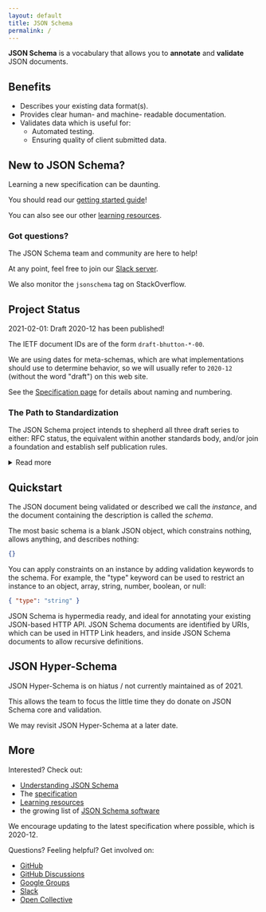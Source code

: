 ```yaml
---
layout: default
title: JSON Schema
permalink: /
---
```



**JSON Schema** is a vocabulary that allows you to **annotate** and **validate** JSON documents.


## Benefits

<div class="block" markdown="1">

* Describes your existing data format(s).
* Provides clear human- and machine- readable documentation.
* Validates data which is useful for:
    * Automated testing.
    * Ensuring quality of client submitted data.

</div>

## New to JSON Schema?

Learning a new specification can be daunting.

You should read our [getting started guide](/learn/getting-started-step-by-step)!

You can also see our other [learning resources](/learn).

### Got questions?

The JSON Schema team and community are here to help!

At any point, feel free to join our [Slack server](/slack).

We also monitor the `jsonschema` tag on StackOverflow.

## Project Status

2021-02-01: Draft 2020-12 has been published!

The IETF document IDs are of the form `draft-bhutton-*-00`.

We are using dates for meta-schemas, which are what implementations should use to determine behavior,
so we will usually refer to `2020-12` (without the word "draft") on this web site.

See the [Specification page](specification.html) for details about naming and numbering.


### The Path to Standardization

The JSON Schema project intends to shepherd all three draft series to either: RFC status, the equivalent within another standards body, and/or join a foundation and establish self publication rules.

<details markdown="1">
<summary>Read more</summary>

Currently, we are continuing to improve our self-published Internet-Drafts. We are not actively pursuing joining a standards organisation.

We have a few contacts related to each potential path, but if you have experience with such things and would like to help, please still contact us!

In the meantime, publication of Internet-Draft documents can be tracked through the IETF:
* [JSON Schema (core)](https://datatracker.ietf.org/doc/draft-bhutton-json-schema/)
* [JSON Schema Validation](https://datatracker.ietf.org/doc/draft-bhutton-json-schema-validation/)
* [Relative JSON Pointers](https://datatracker.ietf.org/doc/draft-bhutton-relative-json-pointer/)

Internet-Drafts expire after six months, so our goal is to publish often enough to always have a set of unexpired drafts available.  There may be brief gaps as we wrap up each draft and finalize the text.

The intention, particularly for vocabularies such as validation which have been widely implemented, is to remain as compatible as possible from draft to draft.  However, these are still drafts, and given a clear enough need validated with the user community, major changes can occur.

</details>

## Quickstart

The JSON document being validated or described we call the *instance*, and the document containing the description is called the *schema*.

The most basic schema is a blank JSON object, which constrains nothing, allows anything, and describes nothing:

```json
{}
```

You can apply constraints on an instance by adding validation keywords to the schema. For example, the "type" keyword can be used to restrict an instance to an object, array, string, number, boolean, or null:

```json
{ "type": "string" }
```

JSON Schema is hypermedia ready, and ideal for annotating your existing JSON-based HTTP API. JSON Schema documents are identified by URIs, which can be used in HTTP Link headers, and inside JSON Schema documents to allow recursive definitions.

## JSON Hyper-Schema

JSON Hyper-Schema is on hiatus / not currently maintained as of 2021.

This allows the team to focus the little time they do donate on JSON Schema core and validation.

We may revisit JSON Hyper-Schema at a later date.

## More

Interested? Check out:

* [Understanding JSON Schema](/understanding-json-schema/)
* The [specification](./specification.md)
* [Learning resources](./learn/index.md)
* the growing list of [JSON Schema software](./implementations.md)

We encourage updating to the latest specification where possible, which is 2020-12.

Questions? Feeling helpful? Get involved on:

* [GitHub](http://github.com/json-schema-org/json-schema-spec)
* [GitHub Discussions](https://github.com/json-schema-org/community/discussions)
* [Google Groups](https://groups.google.com/forum/#!forum/json-schema)
* [Slack](/slack)
* [Open Collective](https://opencollective.com/json-schema)
